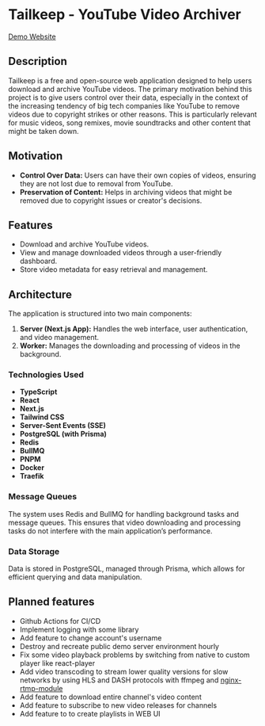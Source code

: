 # Tailkeep - YouTube Video Archiver

[Demo Website](https://demo.tailkeep.org/)

## Description
Tailkeep is a free and open-source web application designed to help users download and archive YouTube videos. The primary motivation behind this project is to give users control over their data, especially in the context of the increasing tendency of big tech companies like YouTube to remove videos due to copyright strikes or other reasons. This is particularly relevant for music videos, song remixes, movie soundtracks and other content that might be taken down.

## Motivation
- **Control Over Data:** Users can have their own copies of videos, ensuring they are not lost due to removal from YouTube.
- **Preservation of Content:** Helps in archiving videos that might be removed due to copyright issues or creator's decisions.

## Features
- Download and archive YouTube videos.
- View and manage downloaded videos through a user-friendly dashboard.
- Store video metadata for easy retrieval and management.

## Architecture
The application is structured into two main components:
1. **Server (Next.js App):** Handles the web interface, user authentication, and video management.
2. **Worker:** Manages the downloading and processing of videos in the background.

### Technologies Used
- **TypeScript**
- **React**
- **Next.js**
- **Tailwind CSS**
- **Server-Sent Events (SSE)**
- **PostgreSQL (with Prisma)**
- **Redis**
- **BullMQ**
- **PNPM**
- **Docker**
- **Traefik**

### Message Queues
The system uses Redis and BullMQ for handling background tasks and message queues. This ensures that video downloading and processing tasks do not interfere with the main application’s performance.

### Data Storage
Data is stored in PostgreSQL, managed through Prisma, which allows for efficient querying and data manipulation.

## Planned features
- Github Actions for CI/CD
- Implement logging with some library
- Add feature to change account's username
- Destroy and recreate public demo server environment hourly
- Fix some video playback problems by switching from native to custom player like react-player
- Add video transcoding to stream lower quality versions for slow networks by using HLS and DASH protocols with ffmpeg and [nginx-rtmp-module](https://github.com/arut/nginx-rtmp-module)
- Add feature to download entire channel's video content
- Add feature to subscribe to new video releases for channels
- Add feature to to create playlists in WEB UI
